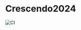 # Crescendo2024

![CI](https://github.com/github/4201VitruvianBots/Crescendo2024/.github/workflows/main.yml/badge.svg)